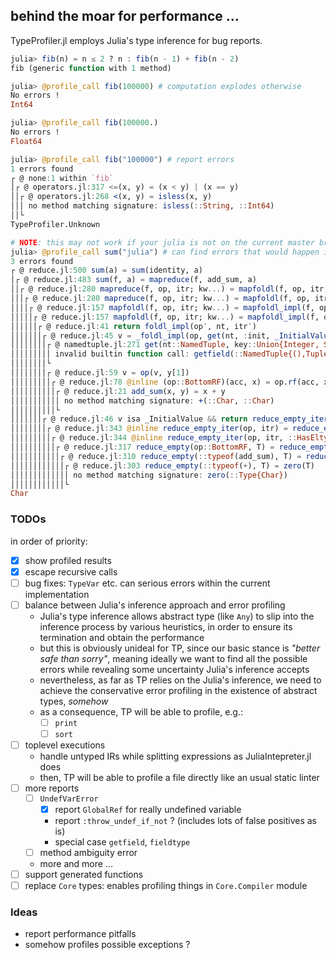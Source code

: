 ## behind the moar for performance ...

TypeProfiler.jl employs Julia's type inference for bug reports.

```julia
julia> fib(n) = n ≤ 2 ? n : fib(n - 1) + fib(n - 2)
fib (generic function with 1 method)

julia> @profile_call fib(100000) # computation explodes otherwise
No errors !
Int64

julia> @profile_call fib(100000.)
No errors !
Float64

julia> @profile_call fib("100000") # report errors
1 errors found
┌ @ none:1 within `fib`
│┌ @ operators.jl:317 <=(x, y) = (x < y) | (x == y)
││┌ @ operators.jl:268 <(x, y) = isless(x, y)
│││ no method matching signature: isless(::String, ::Int64)
││└
TypeProfiler.Unknown

# NOTE: this may not work if your julia is not on the current master branch
julia> @profile_call sum("julia") # can find errors that would happen in "deeper" calls
3 errors found
┌ @ reduce.jl:500 sum(a) = sum(identity, a)
│┌ @ reduce.jl:483 sum(f, a) = mapreduce(f, add_sum, a)
││┌ @ reduce.jl:280 mapreduce(f, op, itr; kw...) = mapfoldl(f, op, itr; kw...)
│││┌ @ reduce.jl:280 mapreduce(f, op, itr; kw...) = mapfoldl(f, op, itr; kw...)       
││││┌ @ reduce.jl:157 mapfoldl(f, op, itr; kw...) = mapfoldl_impl(f, op, kw.data, itr)
│││││┌ @ reduce.jl:157 mapfoldl(f, op, itr; kw...) = mapfoldl_impl(f, op, kw.data, itr)
││││││┌ @ reduce.jl:41 return foldl_impl(op′, nt, itr′)
│││││││┌ @ reduce.jl:45 v = _foldl_impl(op, get(nt, :init, _InitialValue()), itr)
││││││││┌ @ namedtuple.jl:271 get(nt::NamedTuple, key::Union{Integer, Symbol}, default) = haskey(nt, key) ? getfield(nt, key) : default
│││││││││ invalid builtin function call: getfield(::NamedTuple{(),Tuple{}}, ::Symbol)
││││││││└
││││││││┌ @ reduce.jl:59 v = op(v, y[1])
│││││││││┌ @ reduce.jl:78 @inline (op::BottomRF)(acc, x) = op.rf(acc, x)
││││││││││┌ @ reduce.jl:21 add_sum(x, y) = x + y
│││││││││││ no method matching signature: +(::Char, ::Char)
││││││││││└
│││││││┌ @ reduce.jl:46 v isa _InitialValue && return reduce_empty_iter(op, itr)
││││││││┌ @ reduce.jl:343 @inline reduce_empty_iter(op, itr) = reduce_empty_iter(op, itr, IteratorEltype(itr))     
│││││││││┌ @ reduce.jl:344 @inline reduce_empty_iter(op, itr, ::HasEltype) = reduce_empty(op, eltype(itr))
││││││││││┌ @ reduce.jl:317 reduce_empty(op::BottomRF, T) = reduce_empty(op.rf, T)
│││││││││││┌ @ reduce.jl:310 reduce_empty(::typeof(add_sum), T) = reduce_empty(+, T)
││││││││││││┌ @ reduce.jl:303 reduce_empty(::typeof(+), T) = zero(T)
│││││││││││││ no method matching signature: zero(::Type{Char})
││││││││││││└
Char
```

### TODOs

in order of priority:

- [x] show profiled results
- [x] escape recursive calls
- [ ] bug fixes: `TypeVar` etc. can serious errors within the current implementation
- [ ] balance between Julia's inference approach and error profiling
  * Julia's type inference allows abstract type (like `Any`) to slip into the inference process by various heuristics, in order to ensure its termination and obtain the performance
  * but this is obviously unideal for TP, since our basic stance is _"better safe than sorry"_, meaning ideally we want to find all the possible errors while revealing some uncertainty Julia's inference accepts
  * nevertheless, as far as TP relies on the Julia's inference, we need to achieve the conservative error profiling in the existence of abstract types, _somehow_
  * as a consequence, TP will be able to profile, e.g.:
    + [ ] `print`
    + [ ] `sort`
- [ ] toplevel executions
  * handle untyped IRs while splitting expressions as JuliaIntepreter.jl does
  * then, TP will be able to profile a file directly like an usual static linter
- [ ] more reports
  * [ ] `UndefVarError`
    + [x] report `GlobalRef` for really undefined variable
    + report `:throw_undef_if_not` ? (includes lots of false positives as is)
    + special case `getfield`, `fieldtype`
  * [ ] method ambiguity error
  * more and more ...
- [ ] support generated functions
- [ ] replace `Core` types: enables profiling things in `Core.Compiler` module

### Ideas

- report performance pitfalls
- somehow profiles possible exceptions ?